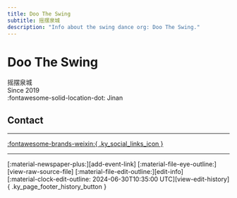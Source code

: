 ```yaml
---
title: Doo The Swing
subtitle: 摇摆泉城
description: "Info about the swing dance org: Doo The Swing."
---
```


# Doo The Swing

摇摆泉城  
Since 2019  
:fontawesome-solid-location-dot: Jinan  


## Contact


---

 [:fontawesome-brands-weixin:{ .ky_social_links_icon }](# "DooTheSwing摇摆泉城")

---

<div class="ky_page_footer" markdown>
<div class="ky_page_footer_trailing" markdown="span">
[:material-newspaper-plus:][add-event-link]
[:material-file-eye-outline:][view-raw-source-file]
[:material-file-edit-outline:][edit-info]
</div>
<div class="ky_page_footer_leading" markdown="span">
[:material-clock-edit-outline: 2024-06-30T10:35:00 UTC][view-edit-history]{ .ky_page_footer_history_button }
</div>
</div>

[add-event-link]: https://github.com/swingdance/events/issues/new?assignees=&labels=add+event&projects=&template=02-add_entity.yml&title=Add%20Event%3A%20zh_CN%20%E2%80%A2%20%3CName%3E&region=zh_CN&province=Shandong&city=Jinan&org_id=doo-the-swing "Add Event"
[view-raw-source-file]: https://github.com/swingdance/orgs/blob/main/zh_CN/doo-the-swing.json "View Raw Source File"
[edit-info]: https://github.com/swingdance/orgs/issues/new?assignees=&labels=update+org&projects=&template=03-update_entity.yml&title=Update%20Org%3A%20zh_CN%20%E2%80%A2%20Doo%20The%20Swing&region=zh_CN&id=doo-the-swing&name=Doo%20The%20Swing "Edit Info"

[view-edit-history]: https://github.com/swingdance/orgs/commits/main/zh_CN/doo-the-swing.json "View Edit History"
